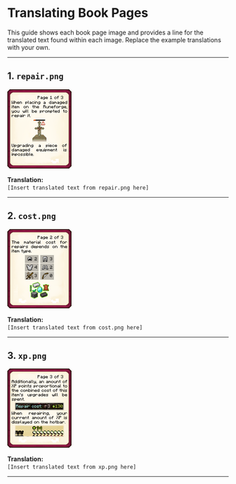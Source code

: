 # Translating Book Pages

This guide shows each book page image and provides a line for the translated text found within each image. Replace the example translations with your own.

---

## 1. `repair.png`

![Repair Page](repair.png)

**Translation:**  
`[Insert translated text from repair.png here]`

---

## 2. `cost.png`

![Cost Page](cost.png)

**Translation:**  
`[Insert translated text from cost.png here]`

---

## 3. `xp.png`

![XP Page](xp.png)

**Translation:**  
`[Insert translated text from xp.png here]`

---
